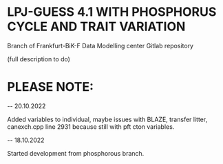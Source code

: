 LPJ-GUESS 4.1 WITH PHOSPHORUS CYCLE AND TRAIT VARIATION
========

Branch of Frankfurt-BiK-F Data Modelling center Gitlab repository

(full description to do)


PLEASE NOTE:
==============

-- 20.10.2022

Added variables to individual, maybe issues with BLAZE, transfer litter, canexch.cpp line 2931 because still with pft cton variables.


-- 18.10.2022

Started development from phosphorous branch.